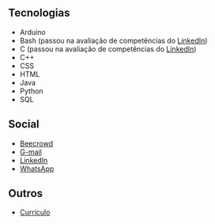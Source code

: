 ## Tecnologias

* Arduíno
* Bash (passou na avaliação de competências do <a href="https://www.linkedin.com/in/gabriel-cavalcante-225076242/">LinkedIn</a>)
* C (passou na avaliação de competências do <a href="https://www.linkedin.com/in/gabriel-cavalcante-225076242/">LinkedIn</a>)
* C++
* CSS
* HTML
* Java
* Python
* SQL

## Social
* <a href="https://www.beecrowd.com.br/judge/pt/profile/853225">Beecrowd</a>
* <a href="mailto:gabriel.lcifba@gmail.com">G-mail</a>
* <a href="https://www.linkedin.com/in/gabriel-cavalcante-225076242">LinkedIn</a>
* <a href="http://wa.me/5574981343313">WhatsApp</a>

## Outros
* <a href="https://zolppy.github.io/zolppy">Currículo</a>
